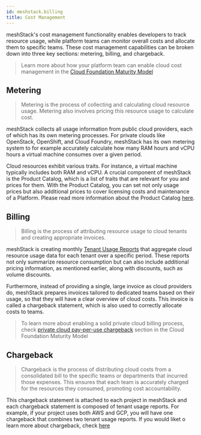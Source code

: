 ```yaml
---
id: meshstack.billing
title: Cost Management
---
```


meshStack's cost management functionality enables developers to track resource usage, while platform teams can monitor overall costs and allocate them to specific teams. These cost management capabilities can be broken down into three key sections: metering, billing, and chargeback.


> Learn more about how your platform team can enable cloud cost management in
> the [Cloud Foundation Maturity Model](https://cloudfoundation.meshcloud.io/maturity-model/cost-management/)


## Metering

> Metering is the process of collecting and calculating cloud resource usage. Metering also involves pricing this resource usage to calculate cost.

meshStack collects all usage information from public cloud providers, each of which has its own metering processes. For private clouds like OpenStack, OpenShift, and Cloud Foundry, meshStack has its own metering system to for example accurately calculate how many RAM hours and vCPU hours a virtual machine consumes over a given period.

Cloud resources exhibit various traits. For instance, a virtual machine typically includes both RAM and vCPU. A crucial component of meshStack is the Product Catalog, which is a list of traits that are relevant for you and prices for them. With the Product Catalog, you can set not only usage prices but also additional prices to cover licensing costs and maintenance of a Platform. Please read more information about the Product Catalog [here](meshstack.billing-configuration.md#setting-internal-prices).


## Billing

> Billing is the process of attributing resource usage to cloud tenants and creating appropriate invoices.

meshStack is creating monthly [Tenant Usage Reports](meshcloud.project-metering.md) that aggregate cloud resource usage data for each tenant over a specific period. These reports not only summarize resource consumption but can also include additional pricing information, as mentioned earlier, along with discounts, such as volume discounts.

Furthermore, instead of providing a single, large invoice as cloud providers do, meshStack prepares invoices tailored to dedicated teams based on their usage, so that they will have a clear overview of cloud costs. This invoice is called a chargeback statement, which is also used to correctly allocate costs to teams. 


> To learn more about enabling a solid private cloud billing process, check [private cloud pay-per-use chargeback](https://cloudfoundation.meshcloud.io/maturity-model/cost-management/private-cloud-pay-per-use-chargeback.html) section in the Cloud Foundation Maturity Model

## Chargeback 

> Chargeback is the process of distributing cloud costs from a consolidated bill to the specific teams or departments that incurred those expenses. This ensures that each team is accurately charged for the resources they consumed, promoting cost accountability.

This chargeback statement is attached to each project in meshStack and each chargeback statement is composed of tenant usage reports. For example, if your project uses both AWS and GCP, you will have one chargeback that combines two tenant usage reports. If you would liket o learn more about chargeback, check [here](meshcloud.project-metering.md)